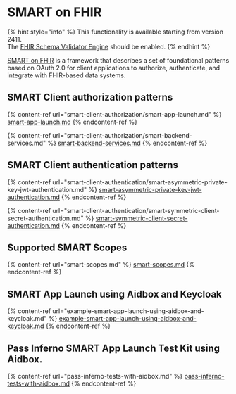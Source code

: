 # SMART on FHIR

{% hint style="info" %}
This functionality is available starting from version 2411.\
The [FHIR Schema Validator Engine](https://docs.aidbox.app/modules/profiling-and-validation/fhir-schema-validator/setup#enable-the-fhir-schema-validator-engine) should be enabled.
{% endhint %}

[SMART on FHIR](https://build.fhir.org/ig/HL7/smart-app-launch/) is a framework that describes a set of foundational patterns based on OAuth 2.0 for client applications to authorize, authenticate, and integrate with FHIR-based data systems.&#x20;

## SMART Client authorization patterns

{% content-ref url="smart-client-authorization/smart-app-launch.md" %}
[smart-app-launch.md](smart-client-authorization/smart-app-launch.md)
{% endcontent-ref %}

{% content-ref url="smart-client-authorization/smart-backend-services.md" %}
[smart-backend-services.md](smart-client-authorization/smart-backend-services.md)
{% endcontent-ref %}

## SMART Client authentication patterns

{% content-ref url="smart-client-authentication/smart-asymmetric-private-key-jwt-authentication.md" %}
[smart-asymmetric-private-key-jwt-authentication.md](smart-client-authentication/smart-asymmetric-private-key-jwt-authentication.md)
{% endcontent-ref %}

{% content-ref url="smart-client-authentication/smart-symmetric-client-secret-authentication.md" %}
[smart-symmetric-client-secret-authentication.md](smart-client-authentication/smart-symmetric-client-secret-authentication.md)
{% endcontent-ref %}

## Supported SMART Scopes

{% content-ref url="smart-scopes.md" %}
[smart-scopes.md](smart-scopes.md)
{% endcontent-ref %}

## SMART App Launch using Aidbox and Keycloak

{% content-ref url="example-smart-app-launch-using-aidbox-and-keycloak.md" %}
[example-smart-app-launch-using-aidbox-and-keycloak.md](example-smart-app-launch-using-aidbox-and-keycloak.md)
{% endcontent-ref %}

## Pass Inferno SMART App Launch Test Kit using Aidbox.

{% content-ref url="pass-inferno-tests-with-aidbox.md" %}
[pass-inferno-tests-with-aidbox.md](pass-inferno-tests-with-aidbox.md)
{% endcontent-ref %}

